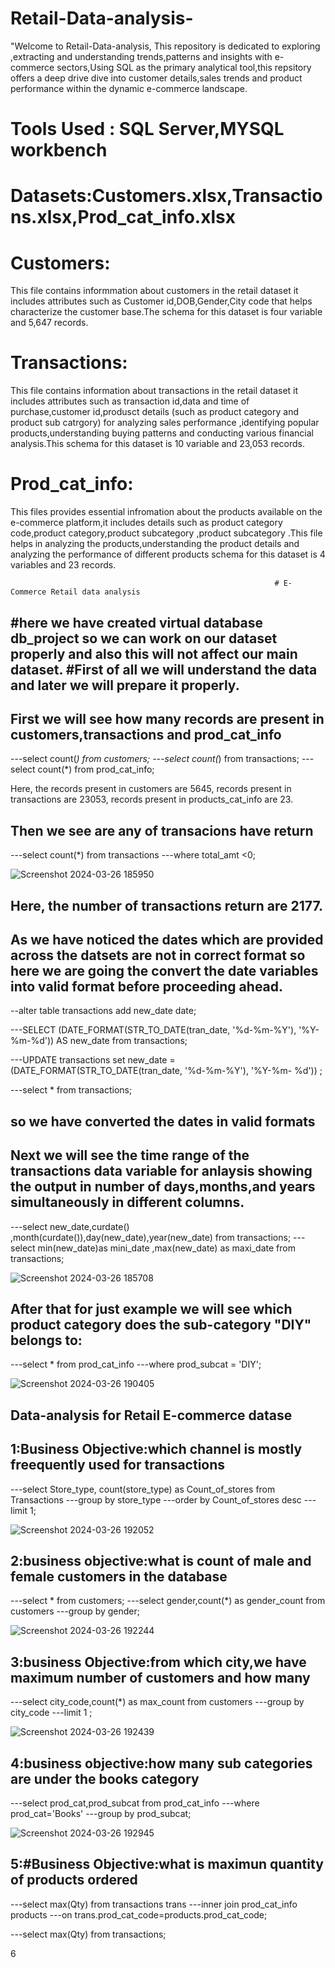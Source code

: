 # Retail-Data-analysis-
"Welcome to Retail-Data-analysis, This repository is dedicated to exploring ,extracting and understanding trends,patterns and insights with e-commerce sectors,Using SQL as the primary analytical tool,this repsitory offers a deep drive dive into customer details,sales trends and product performance within the dynamic e-commerce landscape.

# Tools Used : SQL Server,MYSQL workbench

# Datasets:Customers.xlsx,Transactions.xlsx,Prod_cat_info.xlsx

# Customers:
This file contains informmation about customers in the retail dataset it includes attributes such as Customer id,DOB,Gender,City code that helps characterize the customer base.The schema for this dataset is four variable and 5,647 records.

# Transactions:
This file contains information about transactions in the retail dataset it includes attributes such as transaction id,data and time of purchase,customer id,produsct details (such as product category and product sub catrgory) for analyzing sales performance ,identifying popular products,understanding buying patterns and conducting various financial analysis.This schema for this dataset is 10 variable and 23,053 records.

# Prod_cat_info:
This files provides essential infromation about the products available on the e-commerce platform,it includes details such as product category code,product category,product subcategory ,product subcategory .This file helps in analyzing the products,understanding the product details and analyzing the performance of different products schema for this dataset is 4 variables and 23 records.

                                                               # E-Commerce Retail data analysis
#here we have created virtual database db_project so we can  work on our dataset properly and also this will not affect our main dataset. 
#First of all we will understand the data and later we will prepare it properly.
-
First we will see how many records are present in customers,transactions and prod_cat_info
-
---select count(*) from customers; 
---select count(*) from transactions; 
---select count(*) from prod_cat_info;

Here, the records present in customers are 5645,
         records present in transactions are 23053,
          records present in products_cat_info are 23.

Then we see are any of transacions have return
-
---select count(*) from transactions
---where  total_amt <0;




![Screenshot 2024-03-26 185950](https://github.com/zoro7083/Retail-Data-analysis-/assets/164145186/a52b50b0-06d0-4a63-866a-ed3c1e1ae4d2)


Here, the number of transactions return are 2177.
-
As we have noticed the dates which are provided across the datsets are not in correct format so here we are going the convert the date variables into valid format before proceeding ahead.
-
--alter table transactions
  add  new_date date;

 ---SELECT (DATE_FORMAT(STR_TO_DATE(tran_date, '%d-%m-%Y'), '%Y-%m-%d')) AS new_date from 
    transactions;

---UPDATE  transactions set new_date = (DATE_FORMAT(STR_TO_DATE(tran_date, '%d-%m-%Y'), '%Y-%m- 
   %d')) ;

---select * from transactions;

so we have converted the dates in valid formats
-

Next we will see the time range of the transactions data variable for anlaysis showing the output in number of days,months,and years simultaneously in different columns.
-
---select new_date,curdate() ,month(curdate()),day(new_date),year(new_date)  from transactions;
---select min(new_date)as mini_date ,max(new_date) as maxi_date from transactions;




![Screenshot 2024-03-26 185708](https://github.com/zoro7083/Retail-Data-analysis-/assets/164145186/b22a370b-18d3-4e1c-b8bb-2924b2f49119)



After that for just example we will see which product category does the sub-category "DIY" belongs to:
-

---select * from prod_cat_info
---where prod_subcat = 'DIY';





![Screenshot 2024-03-26 190405](https://github.com/zoro7083/Retail-Data-analysis-/assets/164145186/613fc010-43cc-4b13-88b9-249c0fb1512c)

  Data-analysis for  Retail E-commerce datase
  -
1:Business Objective:which channel is mostly freequently used for transactions
-
---select Store_type, count(store_type) as Count_of_stores from Transactions
---group by store_type 
---order by Count_of_stores desc
---limit 1;  




![Screenshot 2024-03-26 192052](https://github.com/zoro7083/Retail-Data-analysis-/assets/164145186/f22fc91c-f454-4a7b-b4be-355b0cf6a01b)



2:business objective:what is count of male and female customers in the database
-
---select * from customers;
---select gender,count(*) as gender_count  from customers
---group by gender;


![Screenshot 2024-03-26 192244](https://github.com/zoro7083/Retail-Data-analysis-/assets/164145186/f481fc24-cd68-4393-b56d-d450f4dbef82)

3:business Objective:from which city,we have maximum number of customers and how many
-
---select city_code,count(*) as max_count from customers
---group by city_code 
---limit 1 ;


![Screenshot 2024-03-26 192439](https://github.com/zoro7083/Retail-Data-analysis-/assets/164145186/388537c1-ddd7-4b7e-aa9d-b0ac7b1ee1db)

4:business objective:how many sub categories are under the books category
-
---select prod_cat,prod_subcat from prod_cat_info
---where prod_cat='Books'
---group by prod_subcat;



![Screenshot 2024-03-26 192945](https://github.com/zoro7083/Retail-Data-analysis-/assets/164145186/f90091db-b76e-41a4-9374-40738ff0fe08)



5:#Business Objective:what is maximun quantity of products ordered
-
---select max(Qty) from  transactions trans
---inner join prod_cat_info products
---on trans.prod_cat_code=products.prod_cat_code;

---select max(Qty) from transactions;

6

